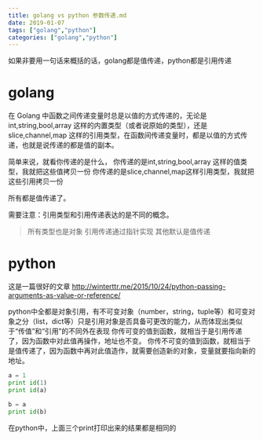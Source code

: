 ```yaml
---
title: golang vs python 参数传递.md
date: 2019-01-07
tags: ["golang","python"]
categories: ["golang","python"]
---
```


如果非要用一句话来概括的话，golang都是值传递，python都是引用传递

# golang
在 Golang 中函数之间传递变量时总是以值的方式传递的，无论是 int,string,bool,array 这样的内置类型（或者说原始的类型），还是 slice,channel,map 这样的引用类型，在函数间传递变量时，都是以值的方式传递，也就是说传递的都是值的副本。

简单来说，就看你传递的是什么，
你传递的是int,string,bool,array 这样的值类型，我就把这些值拷贝一份
你传递的是slice,channel,map这样引用类型，我就把这些引用拷贝一份

所有都是值传递了。

需要注意：引用类型和引用传递表达的是不同的概念。

> 所有类型也是对象
引用传递通过指针实现
其他默认是值传递

# python
这是一篇很好的文章
http://winterttr.me/2015/10/24/python-passing-arguments-as-value-or-reference/

python中全都是对象引用，有不可变对象（number，string，tuple等）和可变对象之分（list，dict等）只是引用对象是否具备可更改的能力，从而体现出类似于“传值”和“引用”的不同外在表现
你传可变的值到函数，就相当于是引用传递了，因为函数中对此值再操作，地址也不变。
你传不可变的值到函数，就相当于是值传递了，因为函数中再对此值造作，就需要创造新的对象，变量就要指向新的地址。

```python
a = 1
print id(1)
print id(a)

b = a
print id(b)
```
在python中，上面三个print打印出来的结果都是相同的


